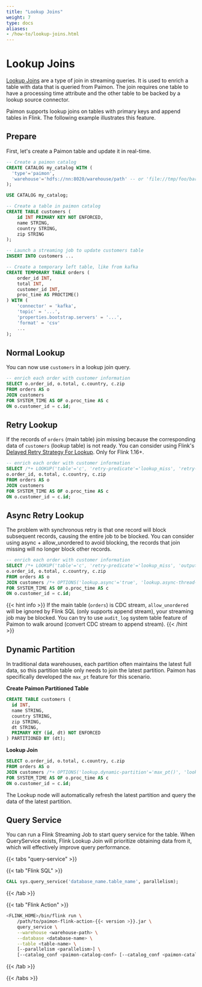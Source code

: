 ```yaml
---
title: "Lookup Joins"
weight: 7
type: docs
aliases:
- /how-to/lookup-joins.html
---
```

<!--
Licensed to the Apache Software Foundation (ASF) under one
or more contributor license agreements.  See the NOTICE file
distributed with this work for additional information
regarding copyright ownership.  The ASF licenses this file
to you under the Apache License, Version 2.0 (the
"License"); you may not use this file except in compliance
with the License.  You may obtain a copy of the License at

  http://www.apache.org/licenses/LICENSE-2.0

Unless required by applicable law or agreed to in writing,
software distributed under the License is distributed on an
"AS IS" BASIS, WITHOUT WARRANTIES OR CONDITIONS OF ANY
KIND, either express or implied.  See the License for the
specific language governing permissions and limitations
under the License.
-->

# Lookup Joins

[Lookup Joins](https://nightlies.apache.org/flink/flink-docs-stable/docs/dev/table/sql/queries/joins/) are a type of join in streaming queries. It is used to enrich a table with data that is queried from Paimon. The join requires one table to have a processing time attribute and the other table to be backed by a lookup source connector.

Paimon supports lookup joins on tables with primary keys and append tables in Flink. The following example illustrates this feature.

## Prepare

First, let's create a Paimon table and update it in real-time.

```sql
-- Create a paimon catalog
CREATE CATALOG my_catalog WITH (
  'type'='paimon',
  'warehouse'='hdfs://nn:8020/warehouse/path' -- or 'file://tmp/foo/bar'
);

USE CATALOG my_catalog;

-- Create a table in paimon catalog
CREATE TABLE customers (
    id INT PRIMARY KEY NOT ENFORCED,
    name STRING,
    country STRING,
    zip STRING
);

-- Launch a streaming job to update customers table
INSERT INTO customers ...

-- Create a temporary left table, like from kafka
CREATE TEMPORARY TABLE orders (
    order_id INT,
    total INT,
    customer_id INT,
    proc_time AS PROCTIME()
) WITH (
    'connector' = 'kafka',
    'topic' = '...',
    'properties.bootstrap.servers' = '...',
    'format' = 'csv'
    ...
);
```

## Normal Lookup

You can now use `customers` in a lookup join query.

```sql
-- enrich each order with customer information
SELECT o.order_id, o.total, c.country, c.zip
FROM orders AS o
JOIN customers
FOR SYSTEM_TIME AS OF o.proc_time AS c
ON o.customer_id = c.id;
```

## Retry Lookup

If the records of `orders` (main table) join missing because the corresponding data of `customers` (lookup table) is not ready.
You can consider using Flink's [Delayed Retry Strategy For Lookup](https://nightlies.apache.org/flink/flink-docs-stable/docs/dev/table/sql/queries/hints/#3-enable-delayed-retry-strategy-for-lookup).
Only for Flink 1.16+.

```sql
-- enrich each order with customer information
SELECT /*+ LOOKUP('table'='c', 'retry-predicate'='lookup_miss', 'retry-strategy'='fixed_delay', 'fixed-delay'='1s', 'max-attempts'='600') */
o.order_id, o.total, c.country, c.zip
FROM orders AS o
JOIN customers
FOR SYSTEM_TIME AS OF o.proc_time AS c
ON o.customer_id = c.id;
```

## Async Retry Lookup

The problem with synchronous retry is that one record will block subsequent records, causing the entire job to be blocked.
You can consider using async + allow_unordered to avoid blocking, the records that join missing will no longer block
other records.

```sql
-- enrich each order with customer information
SELECT /*+ LOOKUP('table'='c', 'retry-predicate'='lookup_miss', 'output-mode'='allow_unordered', 'retry-strategy'='fixed_delay', 'fixed-delay'='1s', 'max-attempts'='600') */
o.order_id, o.total, c.country, c.zip
FROM orders AS o
JOIN customers /*+ OPTIONS('lookup.async'='true', 'lookup.async-thread-number'='16') */
FOR SYSTEM_TIME AS OF o.proc_time AS c
ON o.customer_id = c.id;
```

{{< hint info >}}
If the main table (`orders`) is CDC stream, `allow_unordered` will be ignored by Flink SQL (only supports append stream),
your streaming job may be blocked. You can try to use `audit_log` system table feature of Paimon to walk around
(convert CDC stream to append stream).
{{< /hint >}}

## Dynamic Partition

In traditional data warehouses, each partition often maintains the latest full data, so this partition table only 
needs to join the latest partition. Paimon has specifically developed the `max_pt` feature for this scenario.

**Create Paimon Partitioned Table**

```sql
CREATE TABLE customers (
  id INT,
  name STRING,
  country STRING,
  zip STRING,
  dt STRING,
  PRIMARY KEY (id, dt) NOT ENFORCED
) PARTITIONED BY (dt);
```

**Lookup Join**

```sql
SELECT o.order_id, o.total, c.country, c.zip
FROM orders AS o
JOIN customers /*+ OPTIONS('lookup.dynamic-partition'='max_pt()', 'lookup.dynamic-partition.refresh-interval'='1 h') */
FOR SYSTEM_TIME AS OF o.proc_time AS c
ON o.customer_id = c.id;
```

The Lookup node will automatically refresh the latest partition and query the data of the latest partition.

## Query Service

You can run a Flink Streaming Job to start query service for the table. When QueryService exists, Flink Lookup Join
will prioritize obtaining data from it, which will effectively improve query performance.

{{< tabs "query-service" >}}

{{< tab "Flink SQL" >}}

```sql
CALL sys.query_service('database_name.table_name', parallelism);
```

{{< /tab >}}

{{< tab "Flink Action" >}}

```bash
<FLINK_HOME>/bin/flink run \
    /path/to/paimon-flink-action-{{< version >}}.jar \
    query_service \
    --warehouse <warehouse-path> \
    --database <database-name> \
    --table <table-name> \
    [--parallelism <parallelism>] \
    [--catalog_conf <paimon-catalog-conf> [--catalog_conf <paimon-catalog-conf> ...]]
```

{{< /tab >}}

{{< /tabs >}}
